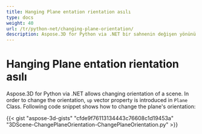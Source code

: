```yaml
---
title: Hanging Plane entation rientation asılı
type: docs
weight: 40
url: /tr/python-net/changing-plane-orientation/
description: Aspose.3D for Python via .NET bir sahnenin değişen yönünü sağlar. Yönlendirmeyi değiştirmek için, yukarı vektör özelliği düzlem sınıfında tanıtılır.
---
```

#  **Hanging Plane entation rientation asılı**
Aspose.3D for Python via .NET allows changing orientation of a scene. In order to change the orientation, `up` vector property is introduced in `Plane` Class. Following code snippet shows how to change the plane's orientation:

{{< gist "aspose-3d-gists" "cfde9f76113134443c76608c1d19453a" "3DScene-ChangePlaneOrientation-ChangePlaneOrientation.py" >}}
